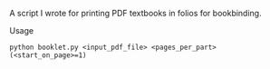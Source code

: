 A script I wrote for printing PDF textbooks in folios for bookbinding.

Usage
```
python booklet.py <input_pdf_file> <pages_per_part> (<start_on_page>=1)
```